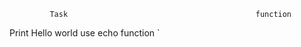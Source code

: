              Task                                          function
Print Hello world                                        use echo function
`
